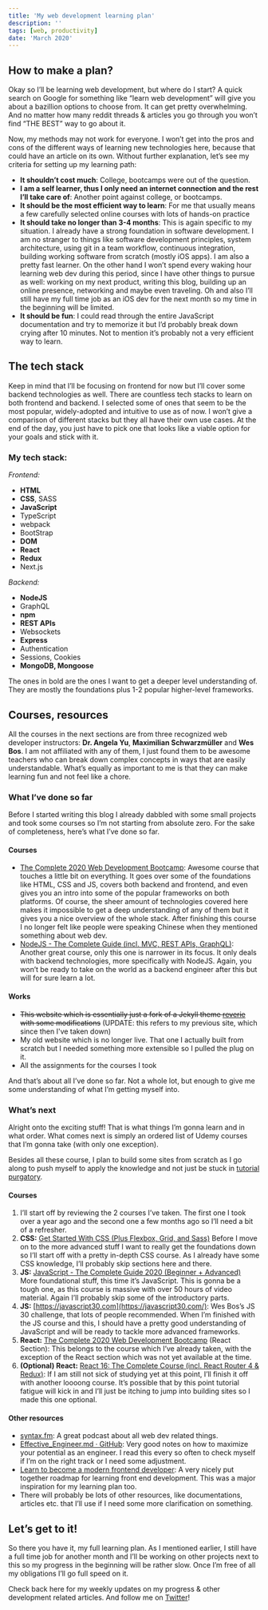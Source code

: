 ```yaml
---
title: 'My web development learning plan'
description: ''
tags: [web, productivity]
date: 'March 2020'
---
```


## How to make a plan?

Okay so I’ll be learning web development, but where do I start? A quick search on Google for something like “learn web development” will give you about a bazillion options to choose from. It can get pretty overwhelming. And no matter how many reddit threads & articles you go through you won’t find “THE BEST” way to go about it.

Now, my methods may not work for everyone. I won’t get into the pros and cons of the different ways of learning new technologies here, because that could have an article on its own.
Without further explanation, let’s see my criteria for setting up my learning path:

-   **It shouldn’t cost much**: College, bootcamps were out of the question.
-   **I am a self learner, thus I only need an internet connection and the rest I’ll take care of**: Another point against college, or bootcamps.
-   **It should be the most efficient way to learn**: For me that usually means a few carefully selected online courses with lots of hands-on practice
-   **It should take no longer than 3-4 months**: This is again specific to my situation. I already have a strong foundation in software development. I am no stranger to things like software development principles, system architecture, using git in a team workflow, continuous integration, building working software from scratch (mostly iOS apps). I am also a pretty fast learner. On the other hand I won’t spend every waking hour learning web dev during this period, since I have other things to pursue as well: working on my next product, writing this blog, building up an online presence, networking and maybe even traveling. Oh and also I’ll still have my full time job as an iOS dev for the next month so my time in the beginning will be limited.
-   **It should be fun**: I could read through the entire JavaScript documentation and try to memorize it but I’d probably break down crying after 10 minutes. Not to mention it’s probably not a very efficient way to learn.

## The tech stack

Keep in mind that I’ll be focusing on frontend for now but I’ll cover some backend technologies as well. There are countless tech stacks to learn on both frontend and backend. I selected some of ones that seem to be the most popular, widely-adopted and intuitive to use as of now. I won’t give a comparison of different stacks but they all have their own use cases. At the end of the day, you just have to pick one that looks like a viable option for your goals and stick with it.

### **My tech stack:**

_Frontend:_

-   **HTML**
-   **CSS**, SASS
-   **JavaScript**
-   TypeScript
-   webpack
-   BootStrap
-   **DOM**
-   **React**
-   **Redux**
-   Next.js

_Backend:_

-   **NodeJS**
-   GraphQL
-   **npm**
-   **REST APIs**
-   Websockets
-   **Express**
-   Authentication
-   Sessions, Cookies
-   **MongoDB, Mongoose**

The ones in bold are the ones I want to get a deeper level understanding of. They are mostly the foundations plus 1-2 popular higher-level frameworks.

## Courses, resources

All the courses in the next sections are from three recognized web developer instructors: **Dr. Angela Yu**, **Maximilian Schwarzmüller** and **Wes Bos**.
I am not affiliated with any of them, I just found them to be awesome teachers who can break down complex concepts in ways that are easily understandable. What’s equally as important to me is that they can make learning fun and not feel like a chore.

### What I’ve done so far

Before I started writing this blog I already dabbled with some small projects and took some courses so I’m not starting from absolute zero. For the sake of completeness, here’s what I’ve done so far.

#### Courses

-   [The Complete 2020 Web Development Bootcamp](https://www.udemy.com/course/the-complete-web-development-bootcamp/): Awesome course that touches a little bit on everything. It goes over some of the foundations like HTML, CSS and JS, covers both backend and frontend, and even gives you an intro into some of the popular frameworks on both platforms. Of course, the sheer amount of technologies covered here makes it impossible to get a deep understanding of any of them but it gives you a nice overview of the whole stack. After finishing this course I no longer felt like people were speaking Chinese when they mentioned something about web dev.
-   [NodeJS - The Complete Guide (incl. MVC, REST APIs, GraphQL)](https://www.udemy.com/course/nodejs-the-complete-guide/): Another great course, only this one is narrower in its focus. It only deals with backend technologies, more specifically with NodeJS. Again, you won’t be ready to take on the world as a backend engineer after this but will for sure learn a lot.

#### Works

-   ~~This website which is essentially just a fork of a Jekyll theme [reverie](https://github.com/amitmerchant1990/reverie) with some modifications~~ (UPDATE: this refers to my previous site, which since then I've taken down)
-   My old website which is no longer live. That one I actually built from scratch but I needed something more extensible so I pulled the plug on it.
-   All the assignments for the courses I took

And that’s about all I’ve done so far. Not a whole lot, but enough to give me some understanding of what I’m getting myself into.

### What’s next

Alright onto the exciting stuff! That is what things I’m gonna learn and in what order. What comes next is simply an ordered list of Udemy courses that I’m gonna take (with only one exception).

Besides all these course, I plan to build some sites from scratch as I go along to push myself to apply the knowledge and not just be stuck in [tutorial purgatory](https://www.freecodecamp.org/news/how-to-escape-tutorial-purgatory-as-a-new-developer-or-at-any-time-in-your-career-e3a4b2384a40/).

#### Courses

1. I’ll start off by reviewing the 2 courses I’ve taken. The first one I took over a year ago and the second one a few months ago so I’ll need a bit of a refresher.
2. **CSS:** [Get Started With CSS (Plus Flexbox, Grid, and Sass)](https://www.udemy.com/course/css-the-complete-guide-incl-flexbox-grid-sass/) Before I move on to the more advanced stuff I want to really get the foundations down so I’ll start off with a pretty in-depth CSS course. As I already have some CSS knowledge, I’ll probably skip sections here and there.
3. **JS:** [JavaScript - The Complete Guide 2020 (Beginner + Advanced)](https://www.udemy.com/course/javascript-the-complete-guide-2020-beginner-advanced/)
   More foundational stuff, this time it’s JavaScript. This is gonna be a tough one, as this course is massive with over 50 hours of video material. Again I’ll probably skip some of the introductory parts.
4. **JS:** [https://javascript30.com](https://javascript30.com/):
   Wes Bos’s JS 30 challenge, that lots of people recommended. When I’m finished with the JS course and this, I should have a pretty good understanding of JavaScript and will be ready to tackle more advanced frameworks.
5. **React:** [The Complete 2020 Web Development Bootcamp](https://www.udemy.com/course/the-complete-web-development-bootcamp/) (React Section): This belongs to the course which I’ve already taken, with the exception of the React section which was not yet available at the time.
6. **(Optional) React:** [React 16: The Complete Course (incl. React Router 4 & Redux)](https://www.udemy.com/course/react-the-complete-guide-incl-redux/): If I am still not sick of studying yet at this point, I’ll finish it off with another loooong course. It’s possible that by this point tutorial fatigue will kick in and I’ll just be itching to jump into building sites so I made this one optional.

#### Other resources

-   [syntax.fm](https://syntax.fm): A great podcast about all web dev related things.
-   [Effective_Engineer.md · GitHub](https://gist.github.com/rondy/af1dee1d28c02e9a225ae55da2674a6f): Very good notes on how to maximize your potential as an engineer. I read this every so often to check myself if I’m on the right track or I need some adjustment.
-   [Learn to become a modern frontend developer](https://roadmap.sh/frontend): A very nicely put together roadmap for learning front end development. This was a major inspiration for my learning plan too.
-   There will probably be lots of other resources, like documentations, articles etc. that I’ll use if I need some more clarification on something.

## Let’s get to it!

So there you have it, my full learning plan. As I mentioned earlier, I still have a full time job for another month and I’ll be working on other projects next to this so my progress in the beginning will be rather slow. Once I’m free of all my obligations I’ll go full speed on it.

Check back here for my weekly updates on my progress & other development related articles.
And follow me on [Twitter](https://twitter.com/IKreisz)!
